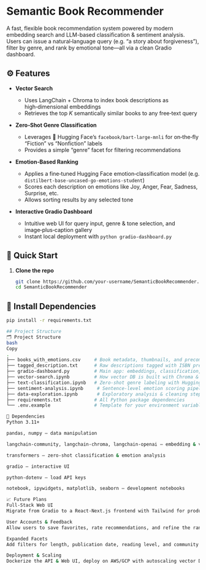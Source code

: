 # Semantic Book Recommender

A fast, flexible book recommendation system powered by modern embedding search and LLM-based classification & sentiment analysis. Users can issue a natural‑language query (e.g. “a story about forgiveness”), filter by genre, and rank by emotional tone—all via a clean Gradio dashboard.

## ⚙️ Features

- **Vector Search**  
  - Uses LangChain + Chroma to index book descriptions as high‑dimensional embeddings  
  - Retrieves the top _K_ semantically similar books to any free‑text query

- **Zero‑Shot Genre Classification**  
  - Leverages 🤗 Hugging Face’s `facebook/bart-large-mnli` for on‑the‑fly “Fiction” vs “Nonfiction” labels  
  - Provides a simple “genre” facet for filtering recommendations

- **Emotion‑Based Ranking**  
  - Applies a fine‑tuned Hugging Face emotion‑classification model (e.g. `distilbert-base-uncased-go-emotions-student`)  
  - Scores each description on emotions like Joy, Anger, Fear, Sadness, Surprise, etc.  
  - Allows sorting results by any selected tone

- **Interactive Gradio Dashboard**  
  - Intuitive web UI for query input, genre & tone selection, and image‑plus‑caption gallery  
  - Instant local deployment with `python gradio-dashboard.py`

## 🚀 Quick Start

1. **Clone the repo**  
   ```bash
   git clone https://github.com/your-username/SemanticBookRecommender.git
   cd SemanticBookRecommender

## 🚀 Install Dependencies

```bash
pip install -r requirements.txt

## Project Structure
🗂 Project Structure
bash
Copy
.
├── books_with_emotions.csv     # Book metadata, thumbnails, and precomputed emotion scores
├── tagged_description.txt      # Raw descriptions tagged with ISBN prefixes
├── gradio-dashboard.py         # Main app: embeddings, classification, sentiment, Gradio UI
├── vector-search.ipynb         # How vector DB is built with Chroma & OpenAIEmbeddings
├── text-classification.ipynb   # Zero‑shot genre labeling with Hugging Face
├── sentiment-analysis.ipynb     # Sentence‑level emotion scoring pipeline
├── data-exploration.ipynb       # Exploratory analysis & cleaning steps
├── requirements.txt            # All Python package dependencies
└── .env.example                # Template for your environment variables

🔧 Dependencies
Python 3.11+

pandas, numpy — data manipulation

langchain-community, langchain-chroma, langchain-openai — embedding & vector DB

transformers — zero-shot classification & emotion analysis

gradio — interactive UI

python-dotenv — load API keys

notebook, ipywidgets, matplotlib, seaborn — development notebooks

📈 Future Plans
Full‑Stack Web UI
Migrate from Gradio to a React‑Next.js frontend with Tailwind for production

User Accounts & Feedback
Allow users to save favorites, rate recommendations, and refine the ranking models

Expanded Facets
Add filters for length, publication date, reading level, and community tags

Deployment & Scaling
Dockerize the API & Web UI, deploy on AWS/GCP with autoscaling vector DB
